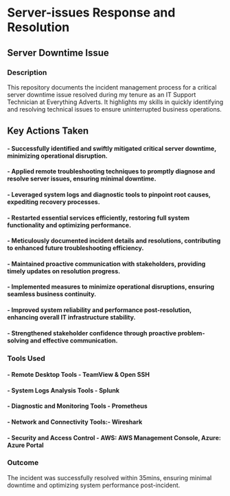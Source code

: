 # Server-issues Response and Resolution
## Server Downtime Issue

### Description
This repository documents the incident management process for a critical server downtime issue resolved during my tenure as an IT Support Technician at Everything Adverts. It highlights my skills in quickly identifying and resolving technical issues to ensure uninterrupted business operations.

## Key Actions Taken
#### - Successfully identified and swiftly mitigated critical server downtime, minimizing operational disruption.
#### - Applied remote troubleshooting techniques to promptly diagnose and resolve server issues, ensuring minimal downtime.
#### - Leveraged system logs and diagnostic tools to pinpoint root causes, expediting recovery processes.
#### - Restarted essential services efficiently, restoring full system functionality and optimizing performance.
#### - Meticulously documented incident details and resolutions, contributing to enhanced future troubleshooting efficiency.
#### - Maintained proactive communication with stakeholders, providing timely updates on resolution progress.
#### - Implemented measures to minimize operational disruptions, ensuring seamless business continuity.
#### - Improved system reliability and performance post-resolution, enhancing overall IT infrastructure stability.
#### - Strengthened stakeholder confidence through proactive problem-solving and effective communication.

### Tools Used
#### - Remote Desktop Tools - TeamView & Open SSH
#### - System Logs Analysis Tools - Splunk
#### - Diagnostic and Monitoring Tools - Prometheus
#### - Network and Connectivity Tools:-  Wireshark
#### - Security and Access Control - AWS: AWS Management Console, Azure: Azure Portal   


### Outcome
The incident was successfully resolved within 35mins, ensuring minimal downtime and optimizing system performance post-incident.

